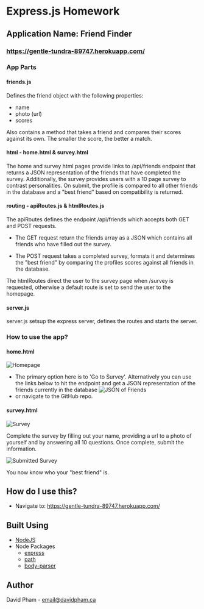 # Express.js Homework

## Application Name: **Friend Finder**

### https://gentle-tundra-89747.herokuapp.com/

### **App Parts**

#### friends.js

Defines the friend object with the following properties:

- name
- photo (url)
- scores

Also contains a method that takes a friend and compares their scores against its own. The smaller the score, the better a match.

#### html - home.html & survey.html

The home and survey html pages provide links to /api/friends endpoint that returns a JSON representation of the friends that have completed the survey. Additionally, the survey provides users with a 10 page survey to contrast personalities. On submit, the profile is compared to all other friends in the database and a "best friend" based on compatibility is returned.

#### routing - apiRoutes.js & htmlRoutes.js

The apiRoutes defines the endpoint /api/friends which accepts both GET and POST requests.

- The GET request return the friends array as a JSON which contains all friends who have filled out the survey.

- The POST request takes a completed survey, formats it and determines the "best friend" by comparing the profiles scores against all friends in the database.

The htmlRoutes direct the user to the survey page when /survey is requested, otherwise a default route is set to send the user to the homepage.

#### server.js

server.js setsup the express server, defines the routes and starts the server.

### How to use the app?

#### home.html

![Homepage](https://takeawalk.github.io/FriendFinder/screenshots/homepage.PNG)

- The primary option here is to 'Go to Survey'. Alternatively you can use the links below to hit the endpoint and get a JSON representation of the friends currently in the database ![JSON of Friends](https://takeawalk.github.io/FriendFinder/screenshots/get-endpoint.PNG)
- or navigate to the GitHub repo.

#### survey.html

![Survey](https://takeawalk.github.io/FriendFinder/screenshots/survey.PNG)

Complete the survey by filling out your name, providing a url to a photo of yourself and by answering all 10 questions. Once complete, submit the information.

![Submitted Survey](https://takeawalk.github.io/FriendFinder/screenshots/onsubmit.PNG)

You now know who your "best friend" is.

## How do I use this?

- Navigate to: https://gentle-tundra-89747.herokuapp.com/

## Built Using

- [NodeJS](https://nodejs.org/en/)
- Node Packages
  - [express](https://www.npmjs.com/package/express)
  - [path](https://www.npmjs.com/package/path)
  - [body-parser](https://www.npmjs.com/package/body-parser)

## Author

David Pham - email@davidpham.ca
